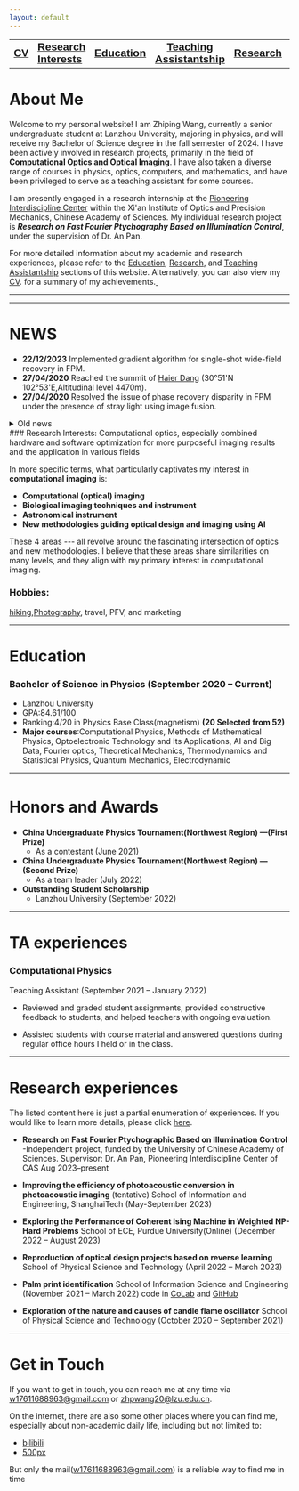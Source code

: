 ```yaml
---
layout: default
---
```



<style>
  .narrow-font {
    font-family: "Arial Narrow", "Helvetica Narrow", Verdana, sans-serif;
  }
</style>

<div>
<table>
  <tr>
     <td style="text-align: right;"><a href='./CV/ZhipingWang_CV_October.pdf'><big><b><span class="narrow-font">CV</span></b></big></a></td>
     <td style="text-align: left;"><a href='https://wang-zhiping.github.io/#RI'><big><b><span class="narrow-font">Research<br>Interests</span></b></big></a></td>
     <td style="text-align: center;"><a href='https://wang-zhiping.github.io/#Education'><big><b><span class="narrow-font">Education</span></b></big></a></td>
     <td style="text-align: center;"><a href='#TA'><big><b><span class="narrow-font">Teaching<br>Assistantship</span></b></big></a></td>
     <td style="text-align: right;"><a href='./research.html'><big><b><span class="narrow-font">Research</span></b></big></a></td>
     <td style="text-align: right;"><a href='./Publication.html'><big><b><span class="narrow-font">Publication</span></b></big></a></td>
    <!-- 更多的表格行和单元格 -->
  </tr>
</table>
</div> 

    
    
# About Me

Welcome to my personal website! I am Zhiping Wang, currently a senior undergraduate student at Lanzhou University, majoring in physics, and will receive my Bachelor of Science degree in the fall semester of 2024. I have been actively involved in research projects, primarily in the field of **Computational Optics and Optical Imaging**. I have also taken a diverse range of courses in physics, optics, computers, and mathematics, and have been privileged to serve as a teaching assistant for some courses.

I am presently engaged in a research internship at the [Pioneering Interdiscipline Center](http://www.piclaboratory.com/) within the Xi'an Institute of Optics and Precision Mechanics, Chinese Academy of Sciences. My individual research project is **<i>Research on Fast Fourier Ptychography Based on Illumination Control</i>**, under the supervision of Dr. An Pan.
<!--
I am presently involved in a research internship at the [Pioneering Interdiscipline Center](http://www.piclaboratory.com/) of the Chinese Academy of Sciences, under the guidance of Dr. [Pan An](https://scholar.google.com/citations?user=C3ZLpdQAAAAJ).
-->
<!--
Since May of this year, I have been actively involved in an online research project on **Photoacoustic Imaging** under the guidance of Professor [Fei Gao](https://scholar.google.com.sg/citations?user=aDTizY8AAAAJ) at [HISLAB](http://www.hislab.cn/), ShanghaiTech University.
-->

For more detailed information about my academic and research experiences, please refer to the [Education](#Education), [Research](#RE), and [Teaching Assistantship](#TA) sections of this website. Alternatively, you can also view my [CV](./CV/ZhipingWang_CV_December.pdf). for a summary of my achievements.<a href="https://clustrmaps.com/site/1bx3g" title="Visit tracker">
  <img src="//www.clustrmaps.com/map_v2.png?d=l8Vxf3g7cK6-tuIQUBBtPNSo7ALplEXpHsJAAcgXi20&cl=ffffff" width="1" height="1" />
</a>


* * *
---
# NEWS

+ **22/12/2023** Implemented gradient algorithm for single-shot wide-field recovery in FPM.
+ **27/04/2020** Reached the summit of [Haier Dang](./hiking&photos/readme2.md) (30°51'N 102°53'E,Altitudinal level 4470m).
+ **27/04/2020** Resolved the issue of phase recovery disparity in FPM under the presence of stray light using image fusion.

<details>
<summary>Old news</summary>
<br>
<!-- <ul>
   <li>27/04/2020: <a href="https://www.hsu-hh.de/bedarfsgerechtigkeit/aktuelles/">“Sammelband ‘Empirical Research and Normative Theory’ erschienen”</a> (DFG Research Group FOR 2104)</li>
   <li>28/10/2019: <a href="https://www.presse.uni-oldenburg.de/mit/2019/362.html">“Von der Unendlichkeit, Lügnern und dem Hören. Ringvorlesung zu Paradoxien an der Universität Oldenburg”</a> (University of Oldenburg)</li>
   <li>25/09/2019: <a href="https://www.hsu-hh.de/bedarfsgerechtigkeit/aktuelles/">“Neuer Sammelband ‘Philosophie zwischen Sein und Sollen’ erschienen”</a> (DFG Research Group FOR 2104)</li>
   <li>18/04/2019: <a href="https://uol.de/en/news/article/schreiben-lernen-im-tandem-3250">“Besser schreiben im Tandem”</a> (University of Oldenburg)</li>
   <li>08/12/2017: <a href="https://karl-jaspers-gesellschaft.de/mind-the-gap-zur-vermittlung-normativer-theorie-und-empirischer-forschung-malte-meyerhuber-und-max-bauer/">“Mind the Gap. Zur Vermittlung normativer Theorie und empirischer Forschung”</a> (Karl-Jaspers-Gesellschaft)</li>
   <li>02/07/2015: <a href="https://www.presse.uni-oldenburg.de/mit/2015/280.html">“Was Begriffe für unser Leben bedeuten. Berliner Philosoph referiert über ‘Zeitbewusstsein und Sinn-Horizonte’”</a> (University of Oldenburg)</li>
   <li>25/02/2013: <a href="https://www.weser-kurier.de/landkreis-verden/abiturient-fuehrt-die-piraten-an-doc7e4913gfbq08adqf2a1">“Abiturient führt die Piraten an”</a> (Weser Kurier)</li>
   <li>21/01/2013: <a href="https://www.kreiszeitung.de/lokales/verden/mohr-spitze-2709087.html">“Mohr ist Spitze”</a> (Kreiszeitung)</li>
   <li>21/01/2013: <a href="https://www.kreiszeitung.de/lokales/verden/macht-rennen-kirchlinteln-2709092.html">“CDU macht das Rennen in Kirchlinteln”</a> (Kreiszeitung)</li>
   <li>18/01/2013: <a href="https://www.weser-kurier.de/landkreis-verden/teurer-wahlkampf-doc7e3gwmzp5ub15tuurfzw">“Teurer Wahlkampf”</a> (Weser Kurier)</li>
   <li>11/01/2013: <a href="https://www.weser-kurier.de/niedersachsen/tempolimit-auf-der-a1-bei-oyten-doc7e3gpq83ppk8vflkd73">“Tempolimit auf der A1 bei Oyten”</a> (Weser Kurier)</li>
   <li>11/01/2013: <a href="https://www.weser-kurier.de/niedersachsen/mehr-sicherheit-auf-den-schulwegen-doc7e3gpoycbbn1k3gvwiam">“Mehr Sicherheit auf den Schulwegen”</a> (Weser Kurier)</li>
   <li>11/01/2013: <a href="https://www.weser-kurier.de/niedersachsen/aerger-ueber-marode-radwege-doc7e3gpoupy4o1d1k96iyy">“Ärger über marode Radwege”</a> (Weser Kurier)</li>
   <li>11/01/2013: <a href="https://www.weser-kurier.de/niedersachsen/ein-buergerbus-fuer-oyten-doc7e3gpo5bc491h6fanfzw">“Ein Bürgerbus für Oyten”</a> (Weser Kurier)</li>
   <li>10/01/2013: <a href="https://www.kreiszeitung.de/lokales/verden/bildungschancen-grosses-streitthema-2693591.html">“Bildungschancen als großes Streitthema”</a> (Kreiszeitung)</li>
   <li>27/12/2012: <a href="https://www.kreiszeitung.de/lokales/verden/argumente-wahl-2678311.html">“Argumente zur Wahl”</a> (Kreiszeitung)</li>
   <li>29/11/2012: <a href="https://www.kreiszeitung.de/lokales/verden/aufwertung-pflege-2643073.html">“Aufwertung der Pflege”</a> (Kreiszeitung)</li>
   <li>20/04/2012: <a href="https://www.weser-kurier.de/region/drei-piraten-kueren-direktkandidaten-doc7e42wkfju7ngfqvg5ey">“Drei Piraten küren Direktkandidaten”</a> (Weser Kurier)</li>
</ul> -->
</details>
### Research Interests:<a name="RI"></a>
Computational optics, especially combined hardware and software optimization for more purposeful imaging results and the application in various fields
         
 In more specific terms, what particularly captivates my interest in **computational imaging** is:
 
+ **Computational (optical) imaging** 
+ **Biological imaging techniques and instrument**
+ **Astronomical instrument**
+ **New methodologies guiding optical design and imaging using AI**


         
These 4 areas --- all revolve around the fascinating intersection of optics and new methodologies. I believe that these areas share similarities on many levels, and they align with my primary interest in computational imaging.

### Hobbies:
[hiking](./hiking&photos/readme2.md),[Photography](https://500px.com.cn/ZhipingWANG), travel, PFV,  and marketing


* * *

# Education <a name="Education"></a>
### Bachelor of Science in Physics         (September 2020 – Current)

+ Lanzhou University
+ GPA:84.61/100
+ Ranking:4/20 in Physics Base Class(magnetism) **(20 Selected from 52)**
+ **Major courses**:Computational Physics, Methods of Mathematical Physics, Optoelectronic Technology and Its
  Applications, AI and Big Data, Fourier optics, Theoretical Mechanics, Thermodynamics and Statistical Physics,
  Quantum Mechanics, Electrodynamic

* * *
# Honors and Awards　<a name="HA"></a>
+ **China Undergraduate Physics Tournament(Northwest Region) —(First Prize)**
  + As a contestant (June 2021)
+ **China Undergraduate Physics Tournament(Northwest Region) —(Second Prize)**
  + As a team leader (July 2022)
+ **Outstanding Student Scholarship**
  + Lanzhou University (September 2022)


* * *


# TA experiences <a name="TA"></a>
### Computational Physics

Teaching Assistant (September 2021 – January 2022)

- Reviewed and graded student assignments, provided constructive feedback to students, and helped teachers with
ongoing evaluation.

- Assisted students with course material and answered questions during regular office hours I held or in the class.


* * *

# Research experiences <a name="RE"></a>
The listed content here is just a partial enumeration of experiences. If you would like to learn more details, please click [here](./research.md).

+ **Research on Fast Fourier Ptychographic Based on Illumination Control** -Independent project, funded by the University of Chinese Academy of Sciences.
  Supervisor: Dr. An Pan, Pioneering Interdiscipline Center of CAS Aug 2023–present
  
+ **Improving the efficiency of photoacoustic conversion in photoacoustic imaging** (tentative)
  School of Information and Engineering, ShanghaiTech (May-September 2023)
  
+ **Exploring the Performance of Coherent Ising Machine in Weighted NP-Hard Problems**
  School of ECE, Purdue University(Online) (December 2022 – August 2023)

+ **Reproduction of optical design projects based on reverse learning**
  School of Physical Science and Technology (April 2022 – March 2023)

+ **Palm print identification**
  School of Information Science and Engineering (November 2021 – March 2022)
  code in [CoLab](https://colab.research.google.com/drive/1UXjqFMbqhZZp2DVSjXcWU_WVvdc7rTjc?usp=sharing) and [GitHub](https://github.com/Wang-Zhiping/palmprint-recognition)

+ **Exploration of the nature and causes of candle flame oscillator**
  School of Physical Science and Technology (October 2020 – September 2021)
    
* * *




# Get in Touch

If you want to get in touch, you can reach me at any time via <w17611688963@gmail.com> or <zhpwang20@lzu.edu.cn>.

On the internet, there are also some other places where you can find me, especially about non-academic daily life, including but not limited to:
+ [bilibili](https://space.bilibili.com/15823831)
+ [500px](https://500px.com.cn/ZhipingWANG)

But only the mail(<w17611688963@gmail.com>) is a reliable way to find me in time
    

      
